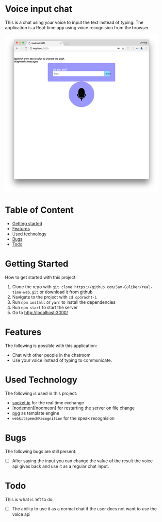 # Voice input chat
This is a chat using your voice to input the text instead of typing. The application is a Real-time app using voice recognision from the browser.

![Cover image of the app](doc-images/cover-image.png)

# Table of Content
- [Getting started](#getting-started)
- [Features](#features)
- [Used technology](#used-technology)
- [Bugs](#bugs)
- [Todo](#todo)


# Getting Started
How to get started with this project:

1. Clone the repo with `git clone https://github.com/Sam-Guliker/real-time-web.git` or download it from github
2. Navigate to the project with `cd opdracht-1`
3. Run `npm install` or `yarn` to install the dependencies
4. Run `npm start` to start the server
5. Go to [http://localhost:3000/](http://localhost:3000/)


# Features
The following is possible with this application:

- Chat with other people in the chatroom
- Use your voice instead of typing to communicate.

# Used Technology
The following is used in this project:

- [socket.io][socket] for the real time exchange
- [nodemon][nodmeon] for restarting the server on file change
- [pug][pug] as template engine
- `webkitSpeechRecognition` for the speak recognision

# Bugs
The following bugs are still present:

- [ ] After saying the input you can change the value of the result the voice api gives back and use it as a regular chat input.  

# Todo
This is what is left to do.

- [ ] The ability to use it as a normal chat if the user does not want to use the voice api


[socket]: https://socket.io/
[nodemon]: https://nodemon.io/
[pug]: https://pugjs.org/
